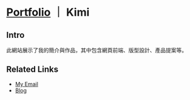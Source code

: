 # [Portfolio](https://a3216lucy.github.io/portfolio/index.html) ｜ Kimi
## Intro
此網站展示了我的簡介與作品，其中包含網頁前端、版型設計、產品提案等。

## Related Links
- [My Email](mailto:a3216lucy@gmail.com)
- [Blog](https://a3216lucy.github.io/)

